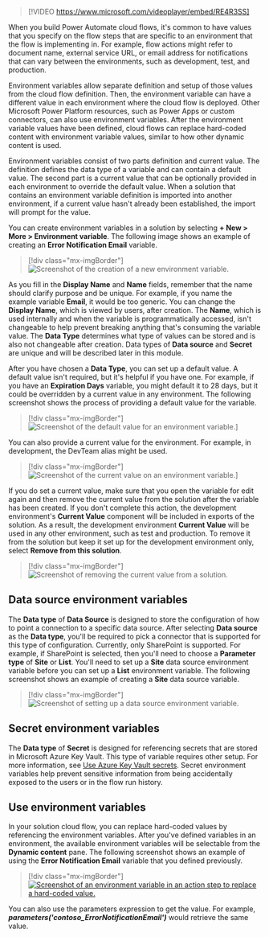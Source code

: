 > [!VIDEO https://www.microsoft.com/videoplayer/embed/RE4R3SS]

When you build Power Automate cloud flows, it's common to have values that you specify on the flow steps that are specific to an environment that the flow is implementing in. For example, flow actions might refer to document name, external service URL, or email address for notifications that can vary between the environments, such as development, test, and production.

Environment variables allow separate definition and setup of those values from the cloud flow definition. Then, the environment variable can have a different value in each environment where the cloud flow is deployed. Other Microsoft Power Platform resources, such as Power Apps or custom connectors, can also use environment variables. After the environment variable values have been defined, cloud flows can replace hard-coded content with environment variable values, similar to how other dynamic content is used.

Environment variables consist of two parts definition and current value. The definition defines the data type of a variable and can contain a default value. The second part is a current value that can be optionally provided in each environment to override the default value. When a solution that contains an environment variable definition is imported into another environment, if a current value hasn't already been established, the import will prompt for the value.

You can create environment variables in a solution by selecting **+ New > More > Environment variable**. The following image shows an example of creating an **Error Notification Email** variable.

> [!div class="mx-imgBorder"]
> ![Screenshot of the creation of a new environment variable.](../media/new-environment-variable.png)

As you fill in the **Display Name** and **Name** fields, remember that the name should clarify purpose and be unique. For example, if you name the example variable **Email**, it would be too generic. You can change the **Display Name**, which is viewed by users, after creation. The **Name**, which is used internally and when the variable is programmatically accessed, isn't changeable to help prevent breaking anything that's consuming the variable value. The **Data Type** determines what type of values can be stored and is also not changeable after creation. Data types of **Data source** and **Secret** are unique and will be described later in this module.

After you have chosen a **Data Type**, you can set up a default value. A default value isn't required, but it's helpful if you have one. For example, if you have an **Expiration Days** variable, you might default it to 28 days, but it could be overridden by a current value in any environment. The following screenshot shows the process of providing a default value for the variable.

> [!div class="mx-imgBorder"]
> ![Screenshot of the default value for an environment variable.](../media/default-value.png)]

You can also provide a current value for the environment. For example, in development, the DevTeam alias might be used.

> [!div class="mx-imgBorder"]
> ![Screenshot of the current value on an environment variable.](../media/current-value.png)]

If you do set a current value, make sure that you open the variable for edit again and then remove the current value from the solution after the variable has been created. If you don't complete this action, the development environment's **Current Value** component will be included in exports of the solution. As a result, the development environment **Current Value** will be used in any other environment, such as test and production. To remove it from the solution but keep it set up for the development environment only, select **Remove from this solution**.

> [!div class="mx-imgBorder"]
> ![Screenshot of removing the current value from a solution.](../media/remove-solution.png)

## Data source environment variables

The **Data type** of **Data Source** is designed to store the configuration of how to point a connection to a specific data source. After selecting **Data source** as the **Data type**, you'll be required to pick a connector that is supported for this type of configuration. Currently, only SharePoint is supported. For example, if SharePoint is selected, then you'll need to choose a **Parameter type** of **Site** or **List**. You'll need to set up a **Site** data source environment variable before you can set up a **List** environment variable. The following screenshot shows an example of creating a **Site** data source variable.

> [!div class="mx-imgBorder"]
> ![Screenshot of setting up a data source environment variable.](../media/data-source-environment-variable.png)

## Secret environment variables

The **Data type** of **Secret** is designed for referencing secrets that are stored in Microsoft Azure Key Vault. This type of variable requires other setup. For more information, see [Use Azure Key Vault secrets](/powerapps/maker/data-platform/environmentvariables?azure-portal=true#use-azure-key-vault-secrets-preview). Secret environment variables help prevent sensitive information from being accidentally exposed to the users or in the flow run history.

## Use environment variables

In your solution cloud flow, you can replace hard-coded values by referencing the environment variables. After you've defined variables in an environment, the available environment variables will be selectable from the **Dynamic content** pane. The following screenshot shows an example of using the **Error Notification Email** variable that you defined previously.

> [!div class="mx-imgBorder"]
> [![Screenshot of an environment variable in an action step to replace a hard-coded value.](../media/action-step.png)](../media/action-step.png#lightbox)

You can also use the parameters expression to get the value. For example, ***parameters(\'contoso_ErrorNotificationEmail\')*** would retrieve the same value.
